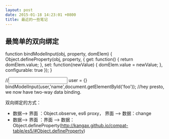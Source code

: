 ```yaml
---
layout: post
date: 2015-01-18 14:23:01 +0800
title: 最近的一些笔记
---
```


## 最简单的双向绑定
function bindModelInput(obj, property, domElem) {
  Object.defineProperty(obj, property, {
    get: function() { return domElem.value; }, 
    set: function(newValue) { domElem.value = newValue; },
    configurable: true
  });
}

//<input id="foo">
user = {}
bindModelInput(user,'name',document.getElementById('foo')); //hey presto, we now have two-way data binding.

双向绑定的方式：
* 数据--> 界面 ：Object.observe, es6 proxy， 界面 --> 数据：change
* 数据--> 界面 ：界面 --> 数据：Object.defineProperty(http://kangax.github.io/compat-table/es5/#Object.defineProperty)
